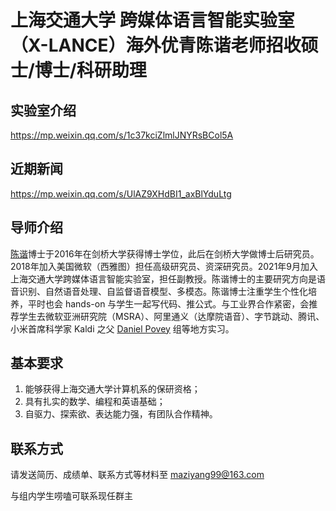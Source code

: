 # 上海交通大学 跨媒体语言智能实验室（X-LANCE）海外优青陈谐老师招收硕士/博士/科研助理

## 实验室介绍

https://mp.weixin.qq.com/s/1c37kciZlmlJNYRsBCol5A

## 近期新闻

https://mp.weixin.qq.com/s/UlAZ9XHdBI1_axBlYduLtg

## 导师介绍

[陈谐](https://scholar.google.com.hk/citations?hl=zh-CN&user=d6u01FkAAAAJ)博士于2016年在剑桥大学获得博士学位，此后在剑桥大学做博士后研究员。2018年加入美国微软（西雅图）担任高级研究员、资深研究员。2021年9月加入上海交通大学跨媒体语言智能实验室，担任副教授。陈谐博士的主要研究方向是语音识别、自然语音处理、自监督语音模型、多模态。陈谐博士注重学生个性化培养，平时也会 hands-on 与学生一起写代码、推公式。与工业界合作紧密，会推荐学生去微软亚洲研究院（MSRA）、阿里通义（达摩院语音）、字节跳动、腾讯、小米首席科学家 Kaldi 之父 [Daniel Povey](https://scholar.google.com/citations?user=y_-5FWAAAAAJ&hl=zh-CN) 组等地方实习。

## 基本要求

1. 能够获得上海交通大学计算机系的保研资格； 
2. 具有扎实的数学、编程和英语基础；
3. 自驱力、探索欲、表达能力强，有团队合作精神。

## 联系方式

请发送简历、成绩单、联系方式等材料至 maziyang99@163.com

与组内学生唠嗑可联系现任群主

